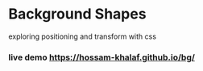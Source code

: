 # Background Shapes
 exploring positioning and transform with css


### live demo https://hossam-khalaf.github.io/bg/
